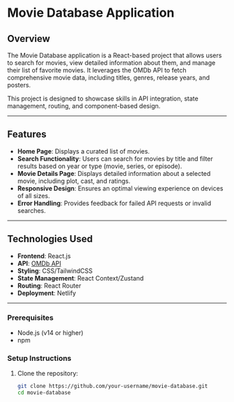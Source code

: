 # Movie Database Application

## **Overview**
The Movie Database application is a React-based project that allows users to search for movies, view detailed information about them, and manage their list of favorite movies. It leverages the OMDb API to fetch comprehensive movie data, including titles, genres, release years, and posters.

This project is designed to showcase skills in API integration, state management, routing, and component-based design.

---

## **Features**
- **Home Page**: Displays a curated list of movies.
- **Search Functionality**: Users can search for movies by title and filter results based on year or type (movie, series, or episode).
- **Movie Details Page**: Displays detailed information about a selected movie, including plot, cast, and ratings.
- **Responsive Design**: Ensures an optimal viewing experience on devices of all sizes.
- **Error Handling**: Provides feedback for failed API requests or invalid searches.

---

## **Technologies Used**
- **Frontend**: React.js
- **API**: [OMDb API](https://www.omdbapi.com/)
- **Styling**: CSS/TailwindCSS
- **State Management**: React Context/Zustand
- **Routing**: React Router
- **Deployment**: Netlify

---

### **Prerequisites**
- Node.js (v14 or higher)
- npm

### **Setup Instructions**
1. Clone the repository:
   ```bash
   git clone https://github.com/your-username/movie-database.git
   cd movie-database
